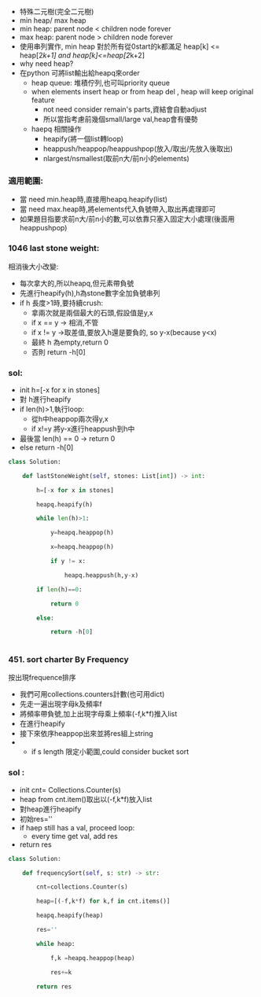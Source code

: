 - 特殊二元樹(完全二元樹)
- min heap/ max heap
- min heap:
	parent node < children node forever
- max heap:
	parent node > children node forever
- 使用串列實作, min heap 對於所有從0start的k都滿足
	heap[k] <= heap[2*k+1] and heap[k]<=heap[2*k+2]
- why need heap?
- 在python 可將list輸出給heapq來order
	- heap queue:
		堆積佇列,也可叫priority queue
	-  when elements insert heap  or from heap del , heap will keep original feature
		- not need consider remain's parts,資結會自動adjust
		- 所以當指考慮前幾個small/large val,heap會有優勢
	-  haepq 相關操作
		- heapify(將一個list轉loop)
		- heappush/heappop/heappushpop(放入/取出/先放入後取出)
		- nlargest/nsmallest(取前n大/前n小的elements)
### 適用範圍:
- 當 need min.heap時,直接用heapq.heapify(list)
- 當 need max.heap時,將elements代入負號帶入,取出再處理即可
- 如果題目指要求前n大/前n小的數,可以依靠只塞入固定大小處理(後面用heappushpop)
### 1046 last stone weight:
相消後大小改變:
- 每次拿大的,所以heapq,但元素帶負號
- 先進行heapify(h),h為stone數字全加負號串列
- if h 長度>1時,要持續crush:
	- 拿兩次就是兩個最大的石頭,假設值是y,x
	- if x == y  -> 相消,不管
	- if x != y ->取差值,要放入h還是要負的, so y-x(because y<x)
	- 最終 h 為empty,return 0
	- 否則 return -h[0]
### sol:
- init h=[-x for x in stones]
- 對 h進行heapify
- if len(h)>1,執行loop:
	- 從h中heappop兩次得y,x
	- if x!=y 將y-x進行heappush到h中
- 最後當 len(h) == 0 -> return 0
- else return  -h[0] 
``` python
class Solution:

    def lastStoneWeight(self, stones: List[int]) -> int:

        h=[-x for x in stones]

        heapq.heapify(h)

        while len(h)>1:

            y=heapq.heappop(h)

            x=heapq.heappop(h)

            if y != x:

                heapq.heappush(h,y-x)

        if len(h)==0:

            return 0

        else:

            return -h[0]
           


```
### 451. sort charter By Frequency
按出現frequence排序
- 我們可用collections.counters計數(也可用dict)
- 先走一遍出現字母k及頻率f
- 將頻率帶負號,加上出現字母乘上頻率(-f,k*f)推入list
- 在進行heapify
- 接下來依序heappop出來並將res組上string
- * if s length 限定小範圍,could consider bucket sort
### sol :
- init cnt= Collections.Counter(s)
- heap from cnt.item()取出以(-f,k*f)放入list
- 對heap進行heapify
- 初始res=''
- if haep still has a val, proceed loop:
	- every time get val, add res
- return res
```python
class Solution:

    def frequencySort(self, s: str) -> str:

        cnt=collections.Counter(s)

        heap=[(-f,k*f) for k,f in cnt.items()]

        heapq.heapify(heap)

        res=''

        while heap:

            f,k =heapq.heappop(heap)

            res+=k

        return res
```
